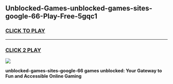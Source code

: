 
## Unblocked-Games-unblocked-games-sites-google-66-Play-Free-5gqc1
<h3>
<a href="https://premium76.site?title=unblocked-games-sites-google-66&ref=19M">CLICK TO PLAY</a></h3>
<hr>

<h3>
<a href="https://premium76.site?title=unblocked-games-sites-google-66&ref=19M">CLICK 2 PLAY</a>
  
</h3>

<a href="https://premium76.site?title=unblocked-games-sites-google-66&ref=19M"><img src="https://clearcache.store/games.png"></a>


**unblocked-games-sites-google-66 games unblocked: Your Gateway to Fun and Accessible Online Gaming**
